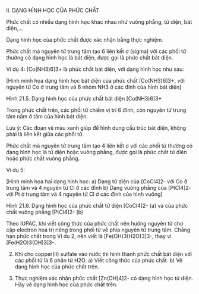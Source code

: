 II. DẠNG HÌNH HỌC CỦA PHỨC CHẤT

Phức chất có nhiều dạng hình học khác nhau như vuông phẳng, tứ diện, bát diện,...

Dạng hình học của phức chất được xác nhận bằng thực nghiệm.

Phức chất mà nguyên tử trung tâm tạo 6 liên kết σ (sigma) với các phối tử thường có dạng hình học là bát diện, được gọi là phức chất bát diện.

Ví dụ 4: [Co(NH3)6]3+ là phức chất bát diện, với dạng hình học như sau:

[Hình minh họa dạng hình học bát diện của phức chất [Co(NH3)6]3+, với nguyên tử Co ở trung tâm và 6 nhóm NH3 ở các đỉnh của hình bát diện]

Hình 21.5. Dạng hình học của phức chất bát diện [Co(NH3)6]3+

Trong phức chất trên, các phối tử chiếm vị trí 6 đỉnh, còn nguyên tử trung tâm nằm ở tâm của hình bát diện.

Lưu ý: Các đoạn vẽ màu xanh giúp để hình dung cấu trúc bát diện, không phải là liên kết giữa các phối tử.

Phức chất mà nguyên tử trung tâm tạo 4 liên kết σ với các phối tử thường có dạng hình học là tứ diện hoặc vuông phẳng, được gọi là phức chất tứ diện hoặc phức chất vuông phẳng.

Ví dụ 5:

[Hình minh họa hai dạng hình học:
a) Dạng tứ diện của [CoCl4]2- với Co ở trung tâm và 4 nguyên tử Cl ở các đỉnh
b) Dạng vuông phẳng của [PtCl4]2- với Pt ở trung tâm và 4 nguyên tử Cl ở các đỉnh của hình vuông]

Hình 21.6. Dạng hình học của phức chất tứ diện [CoCl4]2- (a) và của phức chất vuông phẳng [PtCl4]2- (b)

Theo IUPAC, khi viết công thức của phức chất nên hướng nguyên tử cho cặp electron hoá trị riêng trong phối tử về phía nguyên tử trung tâm. Chẳng hạn phức chất trong Ví dụ 2, nên viết là [Fe(OH)3(H2O)3]3-, thay vì [Fe(H2O)3(OH)3]3-.

2. Khi cho copper(II) sulfate vào nước thì hình thành phức chất bát diện với các phối tử là 6 phân tử H2O.
a) Viết công thức của phức chất.
b) Vẽ dạng hình học của phức chất trên.

3. Thực nghiệm xác nhận phức chất [Zn(OH)4]2- có dạng hình học tứ diện. Hãy vẽ dạng hình học của phức chất trên.